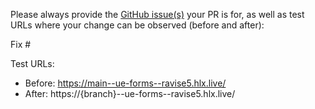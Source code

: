 Please always provide the [GitHub issue(s)](../issues) your PR is for, as well as test URLs where your change can be observed (before and after):

Fix #<gh-issue-id>

Test URLs:
- Before: https://main--ue-forms--ravise5.hlx.live/
- After: https://{branch}--ue-forms--ravise5.hlx.live/
